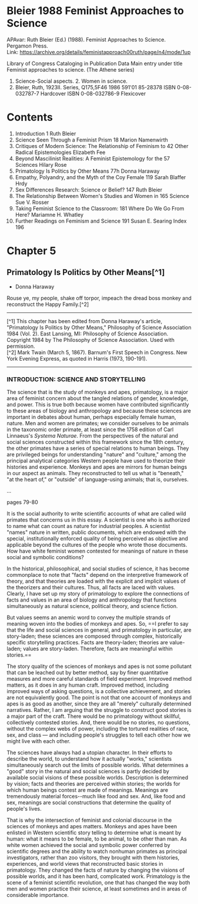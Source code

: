 # Bleier 1988 Feminist Approaches to Science


APAvar: Ruth Bleier (Ed.) (1988). Feminist Approaches to Science. Pergamon Press.  
Link: https://archive.org/details/feministapproach00ruth/page/n4/mode/1up  

Library of Congress Cataloging in Publication Data
Main entry under title
Feminist approaches to science.
(The Athene series)
1. Science-Social aspects. 2. Women in science.
1. Bleier, Ruth, 1923II. Series,
Q175,5F46 1986 591'01 85-28378
ISBN 0-08-032787-7 Hardcover
ISBN 0-08-032786-9 Flexicover
# Contents

1. Introduction 1
Ruth Bleier
2. Science Seen Through a Feminist Prism 18
Marion Namenwirth
3. Critiques of Modern Science: The Relationship of Feminism to 42
Other Radical Epistemologies
Elizabeth Fee
4. Beyond Mascilinist Realities: A Feminist Epistemology for the 57
Sciences
Hilary Rose
5. Primatology Is Politics by Other Means 77h
Donna Haraway
6. Empathy, Polyandry, and the Myth of the Coy Female 119
Sarah Blaffer Hrdy
7. Sex Differences Research: Science or Belief? 147
Ruth Bleier
8. The Relationship Between Women's Studies and Women in 165
Science
Sue V. Rosser
9. Taking Feminist Science to the Classroom: 181
Where Do We Go From Here?
Mariamne H. Whatley
10. Further Readings on Feminism and Science 191
Susan E. Searing
Index 196

# Chapter 5
## Primatology Is Politics by Other Means[^1]
 - Donna Haraway

Rouse ye, my people, shake off torpor, impeach the dread boss monkey and
reconstruct the Happy Family.[^2]

-----
[^1] This chapter has been edited from Donna Haraway's article, "Primatology Is Politics
by Other Means," Philosophy of Science Association 1984 (Vol. 2). East Lansing, MI:
Philosophy of Science Association. Copyright 1984 by The Philosophy of Science
Association. Used with permission.  
[^2] Mark Twain (March 5, 1867). Barnum's First Speech in Congress. New York Evening Express, as quoted in Harris (1973, 190-191).

-----

### INTRODUCTION: SCIENCE AND STORYTELLING

The science that is the study of monkeys and apes, primatology, is a major area of feminist concern about the tangled relations of gender, knowledge, and power. This is true both because women have contributed significantly to these areas of biology and anthropology and because these sciences are important in debates about human, perhaps especially female human, nature. Men and women are primates; we consider ourselves to be animals in the taxonomic order primate, at least since the 1758 edition of Carl Linnaeus's _Systema Naturae_. From the perspectives of the natural and social sciences constructed within this framework since the 18th century, the other primates have a series of special relations to human beings. They are privileged beings for understanding "nature" and "culture," among the principal analytical categories Western people have used to theorize their histories and experience. Monkeys and apes are mirrors for human beings in our aspect as animals. They reconstructed to tell us what is "beneath," "at the heart of," or "outside" of language-using animals; that is, ourselves.

...

pages 79-80

It is the social authority to write scientific accounts of what are called wild primates that concerns us in this essay. A scientist is one who is authorized to name what can count as nature for industrial peoples. A scientist "names" nature in written, public documents, which are endowed with the special, institutionally enforced quality of being perceived as objective and applicable beyond the cultures of the people who wrote those documents. How have white feminist women contested for meanings of nature in these social and symbolic conditions?

In the historical, philosophical, and social studies of science, it has become commonplace to note that "facts" depend on the interpretive framework of theory, and that theories are loaded with the explicit and implicit values of the theorizers and their cultures. Thus, all facts are laced with values. Clearly, I have set up my story of primatology to explore the connections of facts and values in an area of biology and anthropology that functions simultaneously as natural science, political theory, and science fiction.

But values seems an anemic word to convey the multiple strands of meaning woven into the bodies of monkeys and apes. So, ==I prefer to say that the life and social sciences in general, and primatology in particular, are story-laden; these sciences are composed through complex, historically specific storytelling practices. Facts are theory-laden; theories are value-laden; values are story-laden. Therefore, facts are meaningful within stories.==  

The story quality of the sciences of monkeys and apes is not some pollutant that can be leached out by better method, say by finer quantitative measures and more careful standards of field experiment. Improved method matters, as it does in any human craft. Improved method, including improved ways of asking questions, is a collective achievement, and stories are not equivalently good. The point is not that one account of monkeys and apes is as good as another, since they are all "merely" culturally determined narratives. Rather, I am arguing that the struggle to construct good stories is a major part of the craft. There would be no primatology without skillful, collectively contested stories. And, there would be no stories, no questions, without the complex webs of power, including the tortured realities of race, sex, and class — and including people's struggles to tell each other how we might live with each other.

The sciences have always had a utopian character. In their efforts to describe the world, to understand how it actually "works," scientists simultaneously search out the limits of possible worlds. What determines a "good" story in the natural and social sciences is partly decided by available social visions of these possible worlds. Description is determined by vision; facts and theories are perceived within stories; the worlds for which human beings contest are made of meanings. Meanings are tremendously material forces--much like food and sex. And, like food and sex, meanings are social constructions that determine the quality of people's lives.  

That is why the intersection of feminist and colonial discourse in the sciences of monkeys and apes matters. Monkeys and apes have been enlisted in Western scientific story telling to determine what is meant by human: what it means to be female, to be animal, to be other than man. As white women achieved the social and symbolic power conferred by scientific degrees and the ability to watch nonhuman primates as principal investigators, rather than zoo visitors, they brought with them histories, experiences, and world views that reconstructed basic stories in primatology. They changed the facts of nature by changing the visions of possible worlds, and it has been hard, complicated work. Primatology is the scene of a feminist scientific revolution, one that has changed the way both men and women practice their science, at least sometimes and in areas of considerable importance.


